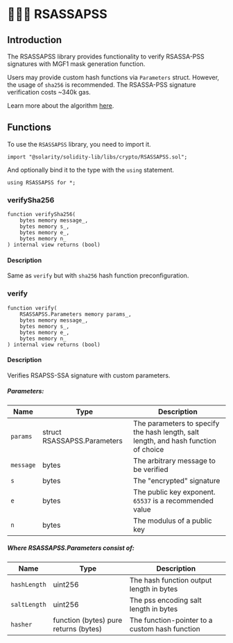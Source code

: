 # 👨🏻‍💻 RSASSAPSS

## Introduction

The RSASSAPSS library provides functionality to verify RSASSA-PSS signatures with MGF1 mask generation function.

Users may provide custom hash functions via `Parameters` struct. However, the usage of `sha256` is recommended.
The RSASSA-PSS signature verification costs ~340k gas.

Learn more about the algorithm [here](https://datatracker.ietf.org/doc/html/rfc3447#section-8.1).

## Functions 

To use the `RSASSAPSS` library, you need to import it.

```solidity
import "@solarity/solidity-lib/libs/crypto/RSASSAPSS.sol";
```

And optionally bind it to the type with the `using` statement.

```solidity
using RSASSAPSS for *;
```

### verifySha256

```solidity
function verifySha256(
    bytes memory message_,
    bytes memory s_,
    bytes memory e_,
    bytes memory n_
) internal view returns (bool)
```

#### Description

Same as `verify` but with `sha256` hash function preconfiguration.

### verify

```solidity
function verify(
    RSASSAPSS.Parameters memory params_,
    bytes memory message_,
    bytes memory s_,
    bytes memory e_,
    bytes memory n_
) internal view returns (bool)
```

#### Description

Verifies RSAPSS-SSA signature with custom parameters.

##### Parameters:

<table>
  <thead>
    <tr>
      <th>Name</th>
      <th>Type</th>
      <th>Description</th>
    </tr>
  </thead>
  <tbody>
    <tr>
      <td><code>params</code></td>
      <td>struct RSASSAPSS.Parameters</td>
      <td>The parameters to specify the hash length, salt length, and hash function of choice</td>
    </tr>
    <tr>
      <td><code>message</code></td>	  
      <td>bytes</td>
      <td>The arbitrary message to be verified</td>
    </tr>
    <tr>
      <td><code>s</code></td>  
      <td>bytes</td>
      <td>The "encrypted" signature</td>
    </tr>   
     <tr>
      <td><code>e</code></td>	  
      <td>bytes</td>
      <td>The public key exponent. <code>65537</code> is a recommended value</td>
    </tr>
     <tr>
      <td><code>n</code></td>	  
      <td>bytes</td>
      <td>The modulus of a public key</td>
    </tr>
  </tbody>
</table>

##### Where RSASSAPSS.Parameters consist of:

<table>
  <thead>
    <tr>
      <th>Name</th>
      <th>Type</th>
      <th>Description</th>
    </tr>
  </thead>
  <tbody>
    <tr>
      <td><code>hashLength</code></td>
      <td>uint256</td>
      <td>The hash function output length in bytes</td>
    </tr>
    <tr>
      <td><code>saltLength</code></td>	  
      <td>uint256</td>
      <td>The pss encoding salt length in bytes</td>
    </tr>
    <tr>
      <td><code>hasher</code></td>  
      <td>function (bytes) pure returns (bytes)</td>
      <td>The function-pointer to a custom hash function</td>
    </tr>   
  </tbody>
</table>
